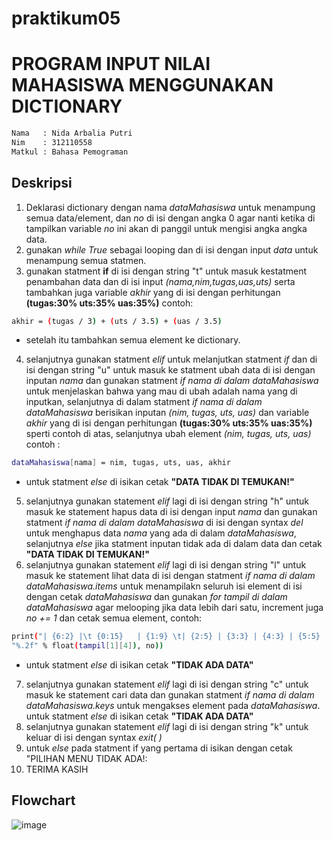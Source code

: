 # praktikum05
# **PROGRAM INPUT NILAI MAHASISWA MENGGUNAKAN DICTIONARY**

```sh
Nama   : Nida Arbalia Putri
Nim    : 312110558
Matkul : Bahasa Pemograman
```

## **Deskripsi**

1. Deklarasi dictionary dengan nama _dataMahasiswa_ untuk menampung semua data/element, dan _no_ di isi dengan angka 0 agar nanti ketika di tampilkan variable _no_ ini akan di panggil untuk mengisi angka angka data.
2. gunakan _while True_ sebagai looping dan di isi dengan input _data_ untuk menampung semua statmen.
3. gunakan statment **if** di isi dengan string "t" untuk masuk kestatment penambahan data dan di isi input _(nama,nim,tugas,uas,uts)_ serta tambahkan juga variable _akhir_ yang di isi dengan perhitungan **(tugas:30% uts:35% uas:35%)** contoh:

```sh
akhir = (tugas / 3) + (uts / 3.5) + (uas / 3.5)
```

- setelah itu tambahkan semua element ke dictionary.
  <br>

4. selanjutnya gunakan statment _elif_ untuk melanjutkan statment _if_
   dan di isi dengan string "u" untuk masuk ke statment ubah data di isi dengan inputan _nama_ dan gunakan statment _if nama di dalam dataMahasiswa_ untuk menjelaskan bahwa yang mau di ubah adalah nama yang di inputkan, selanjutnya di dalam statment _if nama di dalam dataMahasiswa_ berisikan inputan _(nim, tugas, uts, uas)_ dan variable _akhir_ yang di isi dengan perhitungan **(tugas:30% uts:35% uas:35%)** sperti contoh di atas, selanjutnya ubah element _(nim, tugas, uts, uas)_ contoh :

```sh
dataMahasiswa[nama] = nim, tugas, uts, uas, akhir
```

- untuk statment _else_ di isikan cetak **"DATA TIDAK DI TEMUKAN!"**
  <br>

5. selanjutnya gunakan statement _elif_ lagi di isi dengan string "h" untuk masuk ke statement hapus data di isi dengan input _nama_ dan gunakan statment _if nama di dalam dataMahasiswa_ di isi dengan syntax _del_ untuk menghapus data _nama_ yang ada di dalam _dataMahasiswa_, selanjutnya _else_ jika statment inputan tidak ada di dalam data dan cetak **"DATA TIDAK DI TEMUKAN!"**
6. selanjutnya gunakan statement _elif_ lagi di isi dengan string "l" untuk masuk ke statement lihat data di isi dengan statment _if nama di dalam dataMahasiswa.items_ untuk menampilakn seluruh isi element di isi dengan cetak _dataMahasiswa_ dan gunakan _for tampil di dalam dataMahasiswa_ agar melooping jika data lebih dari satu, increment juga _no += 1_ dan cetak semua element, contoh:

```sh
print("| {6:2} |\t {0:15}   | {1:9} \t| {2:5} | {3:3} | {4:3} | {5:5} |".format(tampil[0], tampil[1][0], tampil[1][1],tampil[1][2], tampil[1][3],
"%.2f" % float(tampil[1][4]), no))
```

- untuk statment _else_ di isikan cetak **"TIDAK ADA DATA"**
  <br>

7. selanjutnya gunakan statement _elif_ lagi di isi dengan string "c" untuk masuk ke statement cari data dan gunakan statment _if nama di dalam dataMahasiswa.keys_ untuk mengakses element pada *dataMahasiswa*.
untuk statment _else_ di isikan cetak **"TIDAK ADA DATA"**
8. selanjutnya gunakan statement _elif_ lagi di isi dengan string "k" untuk keluar di isi dengan syntax *exit( )*
9. untuk *else* pada statment if yang pertama di isikan dengan cetak "PILIHAN MENU TIDAK ADA!:
10. TERIMA KASIH
## **Flowchart**
![image](https://user-images.githubusercontent.com/92866211/146345242-9b42dbbc-99b1-4392-96a3-cc20de30eb8a.png)
